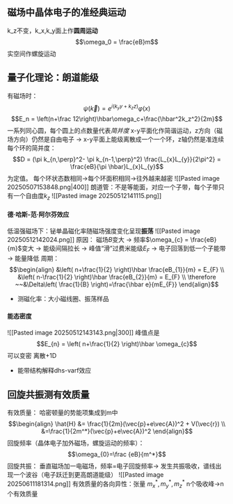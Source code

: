 ## 磁场中晶体电子的准经典运动
k_z不变，k_x,k_y面上作**圆周运动**
$$\omega_0 = \frac{eB}m$$
实空间作螺旋运动
## 量子化理论：朗道能级
有磁场时：
$$\psi(\vec{k}) = e^{i(k_{y}y+k_{z}z)}\varphi(x)$$
$$E_n = \left(n+\frac 12\right)\hbar\omega_c+\frac{\hbar^2k_z^2}{2m}$$
一系列同心圆，每个圆上的点数量代表*简并度*
x-y平面化作简谐运动，z方向（磁场方向）仍然是自由电子
-> x-y平面上能级离散成一个一个环，z轴仍然是准连续
每个环的简并度：
$$D = (\pi k_{n,\perp}^2- \pi k_{n-1,\perp}^2) \frac{L_{x}L_{y}}{2\pi^2} = \frac{eB}{\pi \hbar}L_{x}L_{y}$$
    为定值。
每个环状态数相同->每个环面积相同->往外越来越密
![[Pasted image 20250507153848.png|400]]
朗道管：不是等能面，对应一个子带，每个子带只有一个自由度$k_z$
![[Pasted image 20250512141115.png]]
#### 德·哈斯-范·阿尔芬效应
低温强磁场下：铋单晶磁化率随磁场强度变化呈现**振荡**
![[Pasted image 20250512142024.png]]
原因：
    磁场$B$变大 -> 频率$\omega_{c} = \frac{eB}{m}$变大 -> 能级间隔拉长 -> 峰值“滑”过费米能级$E_{F}$ -> 电子回落到低一个子能带 -> 能量降低
周期：
    $$\begin{align}
&\left( n+\frac{1}{2} \right)\hbar \frac{eB_{1}}{m} = E_{F} \\
&\left( n-\frac{1}{2} \right)\hbar \frac{eB_{2}}{m} = E_{F} \\ 
\therefore ~~&\Delta\left( \frac{1}{B} \right)=\frac{\hbar e}{mE_{F}}
\end{align}$$
- 测磁化率：大小磁线圈、振荡样品
#### 能态密度
![[Pasted image 20250512143143.png|300]]
峰值点是
$$E_{n} = \left( n+\frac{1}{2} \right)\hbar \omega_{c}$$
可以变密
离散+1D
- 能带结构解释dhs-varf效应
## 回旋共振测有效质量
有效质量：
    哈密顿量的势能项集成到m中
    $$\begin{align}
\hat{H} &= \frac{1}{2m}(\vec{p}+e\vec{A})^2 + V(\vec{r}) \\
&=\frac{1}{2m^*}(\vec{p}+e\vec{A})^2
\end{align}$$
回旋频率（晶体电子加外磁场，螺旋运动的频率）：
$$\omega_{0}=\frac {eB}{m^*}$$
回旋共振：
    垂直磁场加一电磁场，频率=电子回旋频率->
    发生共振吸收，谱线出现一个波谷（电子跃迁到更高朗道能级）
    ![[Pasted image 20250611181314.png]]
有效质量的各向异性：张量
$m_{x}^*,m_{y}^*, m_{z}^*$
n个吸收峰->n个有效质量

